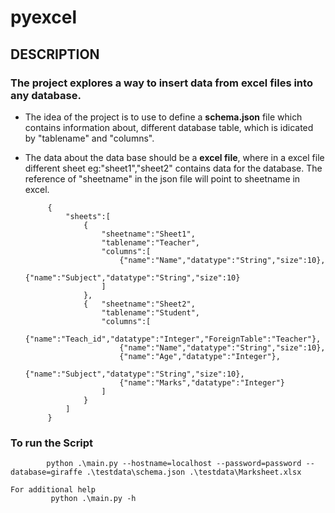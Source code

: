 # pyexcel

## DESCRIPTION

### The project explores a way to insert data from excel files into any database.

*  The idea of the project is to use to define a **schema.json** file which contains information about,
    different database table, which is idicated by "tablename" and "columns".

*  The data about the data base should be a **excel file**, where in a excel file different sheet eg:"sheet1","sheet2"
    contains data for the database. The reference of "sheetname" in the json file will point to sheetname in excel.

            {
                "sheets":[
                    {
                        "sheetname":"Sheet1",
                        "tablename":"Teacher",
                        "columns":[
                            {"name":"Name","datatype":"String","size":10},
                            {"name":"Subject","datatype":"String","size":10}
                        ]
                    },
                    {   "sheetname":"Sheet2",
                        "tablename":"Student",
                        "columns":[
                            {"name":"Teach_id","datatype":"Integer","ForeignTable":"Teacher"},
                            {"name":"Name","datatype":"String","size":10},
                            {"name":"Age","datatype":"Integer"},
                            {"name":"Subject","datatype":"String","size":10},
                            {"name":"Marks","datatype":"Integer"}
                        ]
                    }
                ]
            }

### To run the Script
            python .\main.py --hostname=localhost --password=password --database=giraffe .\testdata\schema.json .\testdata\Marksheet.xlsx
    
    For additional help
             python .\main.py -h
    


